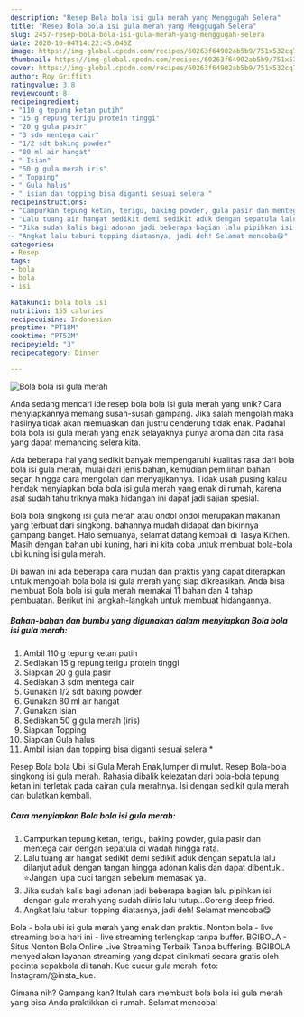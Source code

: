 ```yaml
---
description: "Resep Bola bola isi gula merah yang Menggugah Selera"
title: "Resep Bola bola isi gula merah yang Menggugah Selera"
slug: 2457-resep-bola-bola-isi-gula-merah-yang-menggugah-selera
date: 2020-10-04T14:22:45.045Z
image: https://img-global.cpcdn.com/recipes/60263f64902ab5b9/751x532cq70/bola-bola-isi-gula-merah-foto-resep-utama.jpg
thumbnail: https://img-global.cpcdn.com/recipes/60263f64902ab5b9/751x532cq70/bola-bola-isi-gula-merah-foto-resep-utama.jpg
cover: https://img-global.cpcdn.com/recipes/60263f64902ab5b9/751x532cq70/bola-bola-isi-gula-merah-foto-resep-utama.jpg
author: Roy Griffith
ratingvalue: 3.8
reviewcount: 8
recipeingredient:
- "110 g tepung ketan putih"
- "15 g repung terigu protein tinggi"
- "20 g gula pasir"
- "3 sdm mentega cair"
- "1/2 sdt baking powder"
- "80 ml air hangat"
- " Isian"
- "50 g gula merah iris"
- " Topping"
- " Gula halus"
- " isian dan topping bisa diganti sesuai selera "
recipeinstructions:
- "Campurkan tepung ketan, terigu, baking powder, gula pasir dan mentega cair dengan sepatula di wadah hingga rata."
- "Lalu tuang air hangat sedikit demi sedikit aduk dengan sepatula lalu dilanjut aduk dengan tangan hingga adonan kalis dan dapat dibentuk.. ⭐Jangan lupa cuci tangan sebelum memasak ya.."
- "Jika sudah kalis bagi adonan jadi beberapa bagian lalu pipihkan isi dengan gula merah yang sudah diiris lalu tutup...Goreng deep fried."
- "Angkat lalu taburi topping diatasnya, jadi deh! Selamat mencoba😋"
categories:
- Resep
tags:
- bola
- bola
- isi

katakunci: bola bola isi 
nutrition: 155 calories
recipecuisine: Indonesian
preptime: "PT18M"
cooktime: "PT52M"
recipeyield: "3"
recipecategory: Dinner

---
```



![Bola bola isi gula merah](https://img-global.cpcdn.com/recipes/60263f64902ab5b9/751x532cq70/bola-bola-isi-gula-merah-foto-resep-utama.jpg)

Anda sedang mencari ide resep bola bola isi gula merah yang unik? Cara menyiapkannya memang susah-susah gampang. Jika salah mengolah maka hasilnya tidak akan memuaskan dan justru cenderung tidak enak. Padahal bola bola isi gula merah yang enak selayaknya punya aroma dan cita rasa yang dapat memancing selera kita.

Ada beberapa hal yang sedikit banyak mempengaruhi kualitas rasa dari bola bola isi gula merah, mulai dari jenis bahan, kemudian pemilihan bahan segar, hingga cara mengolah dan menyajikannya. Tidak usah pusing kalau hendak menyiapkan bola bola isi gula merah yang enak di rumah, karena asal sudah tahu triknya maka hidangan ini dapat jadi sajian spesial.

Bola bola singkong isi gula merah atau ondol ondol merupakan makanan yang terbuat dari singkong. bahannya mudah didapat dan bikinnya gampang banget. Halo semuanya, selamat datang kembali di Tasya Kithen. Masih dengan bahan ubi kuning, hari ini kita coba untuk membuat bola-bola ubi kuning isi gula merah.


Di bawah ini ada beberapa cara mudah dan praktis yang dapat diterapkan untuk mengolah bola bola isi gula merah yang siap dikreasikan. Anda bisa membuat Bola bola isi gula merah memakai 11 bahan dan 4 tahap pembuatan. Berikut ini langkah-langkah untuk membuat hidangannya.

<!--inarticleads1-->

##### Bahan-bahan dan bumbu yang digunakan dalam menyiapkan Bola bola isi gula merah:

1. Ambil 110 g tepung ketan putih
1. Sediakan 15 g repung terigu protein tinggi
1. Siapkan 20 g gula pasir
1. Sediakan 3 sdm mentega cair
1. Gunakan 1/2 sdt baking powder
1. Gunakan 80 ml air hangat
1. Gunakan  Isian
1. Sediakan 50 g gula merah (iris)
1. Siapkan  Topping
1. Siapkan  Gula halus
1. Ambil  isian dan topping bisa diganti sesuai selera *


Resep Bola bola Ubi isi Gula Merah Enak,lumper di mulut. Resep Bola-bola singkong isi gula merah. Rahasia dibalik kelezatan dari bola-bola tepung ketan ini terletak pada cairan gula merahnya. Isi dengan sedikit gula merah dan bulatkan kembali. 

<!--inarticleads2-->

##### Cara menyiapkan Bola bola isi gula merah:

1. Campurkan tepung ketan, terigu, baking powder, gula pasir dan mentega cair dengan sepatula di wadah hingga rata.
1. Lalu tuang air hangat sedikit demi sedikit aduk dengan sepatula lalu dilanjut aduk dengan tangan hingga adonan kalis dan dapat dibentuk.. ⭐Jangan lupa cuci tangan sebelum memasak ya..
1. Jika sudah kalis bagi adonan jadi beberapa bagian lalu pipihkan isi dengan gula merah yang sudah diiris lalu tutup...Goreng deep fried.
1. Angkat lalu taburi topping diatasnya, jadi deh! Selamat mencoba😋


Bola - bola ubi isi gula merah yang enak dan praktis. Nonton bola - live streaming bola hari ini - live streaming terlengkap tanpa buffer. BGIBOLA - Situs Nonton Bola Online Live Streaming Terbaik Tanpa buffering. BGIBOLA menyediakan layanan streaming yang dapat dinikmati secara gratis oleh pecinta sepakbola di tanah. Kue cucur gula merah. foto: Instagram/@insta_kue. 

Gimana nih? Gampang kan? Itulah cara membuat bola bola isi gula merah yang bisa Anda praktikkan di rumah. Selamat mencoba!
